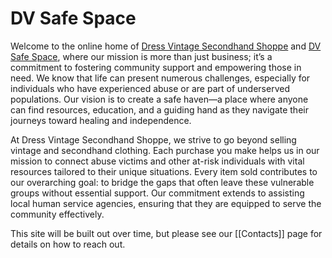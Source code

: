 # DV Safe Space

Welcome to the online home of [Dress Vintage Secondhand Shoppe](https://dressvintage.store) and [DV Safe Space](Home), where our mission is more than just business; it’s a commitment to fostering community support and empowering those in need. We know that life can present numerous challenges, especially for individuals who have experienced abuse or are part of underserved populations. Our vision is to create a safe haven—a place where anyone can find resources, education, and a guiding hand as they navigate their journeys toward healing and independence.


At Dress Vintage Secondhand Shoppe, we strive to go beyond selling vintage and secondhand clothing. Each purchase you make helps us in our mission to connect abuse victims and other at-risk individuals with vital resources tailored to their unique situations. Every item sold contributes to our overarching goal: to bridge the gaps that often leave these vulnerable groups without essential support. Our commitment extends to assisting local human service agencies, ensuring that they are equipped to serve the community effectively.


This site will be built out over time, but please see our [[Contacts]] page for details on how to reach out.
